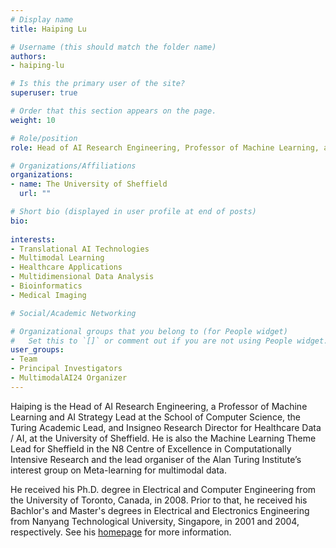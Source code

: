 ```yaml
---
# Display name
title: Haiping Lu

# Username (this should match the folder name)
authors:
- haiping-lu

# Is this the primary user of the site?
superuser: true

# Order that this section appears on the page.
weight: 10

# Role/position
role: Head of AI Research Engineering, Professor of Machine Learning, and Turing Academic Lead

# Organizations/Affiliations
organizations:
- name: The University of Sheffield
  url: ""

# Short bio (displayed in user profile at end of posts)
bio: 
  
interests:
- Translational AI Technologies
- Multimodal Learning
- Healthcare Applications
- Multidimensional Data Analysis
- Bioinformatics
- Medical Imaging

# Social/Academic Networking

# Organizational groups that you belong to (for People widget)
#   Set this to `[]` or comment out if you are not using People widget.
user_groups:
- Team
- Principal Investigators
- MultimodalAI24 Organizer
---
```


Haiping is the Head of AI Research Engineering, a Professor of Machine Learning and AI Strategy Lead at the School of Computer Science, the Turing Academic Lead, and Insigneo Research Director for Healthcare Data / AI, at the University of Sheffield. He is also the Machine Learning Theme Lead for Sheffield in the N8 Centre of Excellence in Computationally Intensive Research and the lead organiser of the Alan Turing Institute’s interest group on Meta-learning for multimodal data. 

He received his Ph.D. degree in Electrical and Computer Engineering from the University of Toronto, Canada, in 2008. Prior to that, he received his Bachlor's and Master's degrees in Electrical and Electronics Engineering from Nanyang Technological University, Singapore, in 2001 and 2004, respectively. See his [homepage](https://haipinglu.github.io/) for more information.
